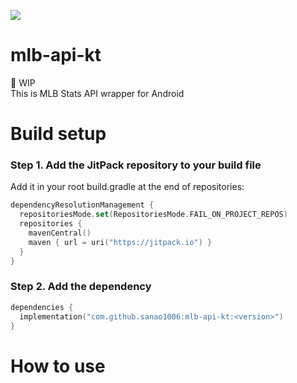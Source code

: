 [![](https://jitpack.io/v/sanao1006/mlb-api-kt.svg)](https://jitpack.io/#sanao1006/mlb-api-kt)
# mlb-api-kt
🚧 WIP  
This is MLB Stats API wrapper for Android

# Build setup
### Step 1. Add the JitPack repository to your build file
Add it in your root build.gradle at the end of repositories:
```kotlin
dependencyResolutionManagement {
  repositoriesMode.set(RepositoriesMode.FAIL_ON_PROJECT_REPOS)
  repositories {
    mavenCentral()
    maven { url = uri("https://jitpack.io") }
  }
}
```
### Step 2. Add the dependency
```kotlin
dependencies {
  implementation("com.github.sanao1006:mlb-api-kt:<version>")
}
```

# How to use
